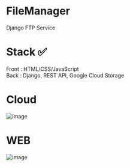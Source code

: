 # FileManager
Django FTP Service

# Stack ✅
Front : HTML/CSS/JavaScript<br>
Back : Django, REST API, Google Cloud Storage

# Cloud
![image](https://github.com/user-attachments/assets/18bfa829-5de0-4eae-8b64-85582ed3954c)

# WEB
![image](https://github.com/user-attachments/assets/5979d40d-7423-42dd-bc40-aeb5d96870cd)
